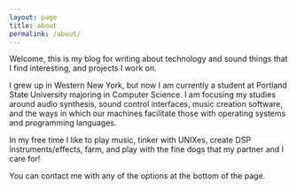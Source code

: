 ```yaml
---
layout: page
title: about
permalink: /about/
---
```


Welcome, this is my blog for writing about technology and sound things that I find
interesting, and projects I work on.

I grew up in Western New York, but now I am currently a student at Portland State University majoring in Computer
Science. I am focusing my studies around audio
synthesis, sound control interfaces, music creation software, and the ways in which our machines facilitate those with operating systems and programming languages.

In my free time I like to play music, tinker with UNIXes,
create DSP instruments/effects, farm, 
and play with the fine dogs that my partner and I care for!

You can contact me with any of the options at the bottom of the page.
